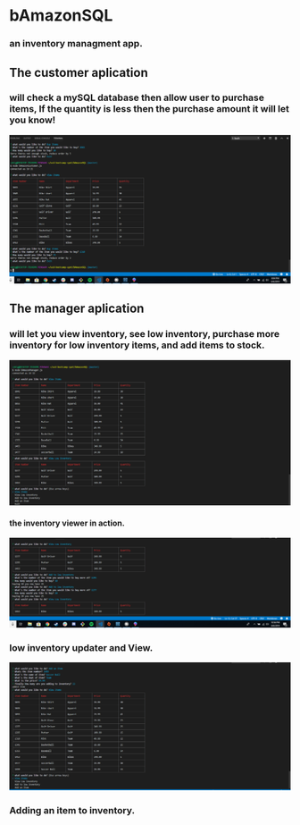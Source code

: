# bAmazonSQL
### an inventory managment app.


## The customer aplication
### will check a mySQL database then allow user to purchase items, If the quantity is less then the purchase amount it will let you know!
![picture alt](./customerView.png )

## The manager aplication
### will let you view inventory, see low inventory, purchase more inventory for low inventory items, and add items to stock.

![picture alt](./managerViewlowinventory.png )
#### the inventory viewer in action.

![picture alt](./LowInventory.png )
### low inventory updater and View.

![picture alt](./addItem.png )
### Adding an item to inventory.